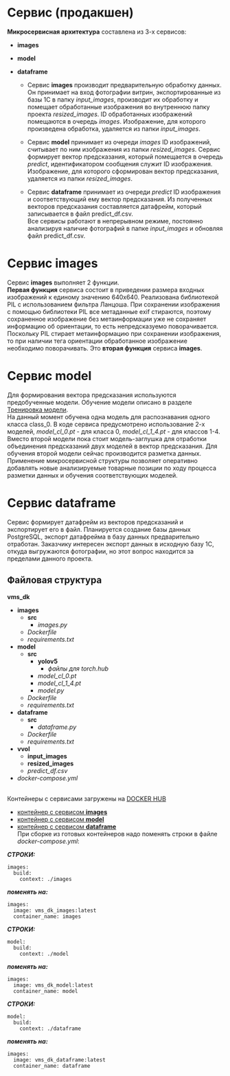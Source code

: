  # Сервис (продакшен)  
 **Микросервисная архитектура** составлена из 3-х сервисов:  
 - **images**  
 - **model**
 - **dataframe**  

   -  Сервис **images** производит предварительную обработку данных. Он принимает на вход фотографии витрин, экспортированные из базы 1С в папку *input_images*, производит их обработку и помещает обработанные изображения во внутреннюю папку проекта *resized_images*. ID обработанных изображений помещаются в очередь *images*. Изображение, для которого произведена обработка, удаляется из папки *input_images*.  

   -  Сервис **model**  принимает из очереди *images* ID изображений, считывает по ним изображения из папки *resized_images*. Сервис формирует вектор предсказания, который помещается в очередь *predict*, идентификатором сообщения служит ID изображения. Изображение, для которого сформирован вектор предсказания, удаляется из папки *resized_images*.  
    -    Сервис **dataframe** принимает из очереди *predict* ID изображения и соответствующий ему вектор предсказания. Из полученных векторов предсказания составляется датафрейм, который записывается в файл predict_df.csv.  
Все сервисы работают в непрерывном режиме, постоянно анализируя наличие фотографий в папке *input_images* и обновляя файл predict_df.csv.  
# Сервис **images**
Сервис **images** выполняет 2 функции.  
**Первая функция** сервиса состоит в приведении размера входных изображений к единому значению 640х640. Реализована библиотекой PIL с использованием фильтра Ланцоша. 
При сохранении изображения с помощью библиотеки PIL все метаданные exif стираются, поэтому сохраненное изображение без метаинформации уже не сохраняет информацию об ориентации, то есть непредсказуемо поворачивается. Поскольку PIL стирает метаинформацию при сохранении изображения, то при наличии тега ориентации обработанное изображение необходимо поворачивать. Это **вторая функция** сервиса **images**.
# Сервис **model**  
Для формирования вектора предсказания используются предобученные модели. Обучение модели описано в разделе [Тренировка модели](https://github.com/Yyalexx/detecting-beer/tree/master/part_2_model_training).  
На данный момент обучена одна модель для распознавания одного класса class_0. В коде сервиса предусмотрено использование 2-х моделей, *model_cl_0.pt* - для класса 0, *model_cl_1_4.pt* - для классов 1-4. Вместо второй модели пока стоит модель-заглушка для отработки объединения предсказаний двух моделей в вектор предсказания. Для обучения второй модели сейчас производится разметка данных.  
Применение микросервисной структуры позволяет оперативно добавлять новые анализируемые товарные позиции по ходу процесса разметки данных и обучения соответствующих моделей.  
# Сервис **dataframe**  
Сервис формирует датафрейм из векторов предсказаний и экспортирует его в файл. Планируется создание базы данных PostgreSQL, экспорт датафрейма в базу данных предварительно отработан. Заказчику интересен экспорт данных в исходную базу 1С, откуда выгружаются фотографии, но этот вопрос находится за пределами данного проекта.  
## Файловая структура

**vms_dk**

 - **images**  
      - **src**  
          - *images.py* 
    - *Dockerfile*
    - *requirements.txt* 
 - **model**  
      - **src**  
          - **yolov5**  
            - *файлы для torch.hub*
          - *model_cl_0.pt* 
          - *model_cl_1_4.pt*
          - *model.py*
    - *Dockerfile*
    - *requirements.txt*      
 - **dataframe**  
      - **src**   
          - *dataframe.py*
    - *Dockerfile*
    - *requirements.txt* 
- **vvol**  
  - **input_images**
  - **resized_images**
  - *predict_df.csv*  
- *docker-compose.yml*    
  &ensp;  

Контейнеры с сервисами загружены на [DOCKER HUB](https://hub.docker.com/)  
- [контейнер с сервисом **images**](https://hub.docker.com/r/yyalexx/vms_dk_images/)  
- [контейнер с сервисом **model**](https://hub.docker.com/r/yyalexx/vms_dk_model)  
- [контейнер с сервисом **dataframe**](https://hub.docker.com/r/yyalexx/vms_dk_dataframe)  
При сборке из готовых контейнеров надо поменять строки в файле *docker-compose.yml*:  


***СТРОКИ:***
```
images:  
  build:  
    context: ./images 
```

***поменять на:***
```  
images:  
  image: vms_dk_images:latest  
  container_name: images 
```
***СТРОКИ:***
```
model:  
  build:  
    context: ./model 
```

***поменять на:***
```  
images:  
  image: vms_dk_model:latest  
  container_name: model 
```

***СТРОКИ:***
```
model:  
  build:  
    context: ./dataframe 
```

***поменять на:***
```  
images:  
  image: vms_dk_dataframe:latest  
  container_name: dataframe 
```